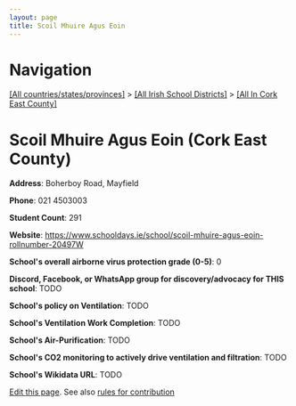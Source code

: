 ```yaml
---
layout: page
title: Scoil Mhuire Agus Eoin
---
```

# Navigation

[[All countries/states/provinces]](../../..) > [[All Irish School Districts]](../..) > [[All In Cork East County]](..)

# Scoil Mhuire Agus Eoin (Cork East County)

**Address**: Boherboy Road, Mayfield

**Phone**: 021 4503003

**Student Count**: 291

**Website**: <https://www.schooldays.ie/school/scoil-mhuire-agus-eoin-rollnumber-20497W>

**School's overall airborne virus protection grade (0-5)**: 0

**Discord, Facebook, or WhatsApp group for discovery/advocacy for THIS school**: TODO

**School's policy on Ventilation**: TODO

**School's Ventilation Work Completion**: TODO

**School's Air-Purification**: TODO

**School's CO2 monitoring to actively drive ventilation and filtration**: TODO

**School's Wikidata URL**: TODO


[Edit this page](https://github.com/ventilate-schools/Ireland/edit/main/./Cork_East_County/Scoil_Mhuire_Agus_Eoin.md). See also [rules for contribution](../../../contribution-rules/)